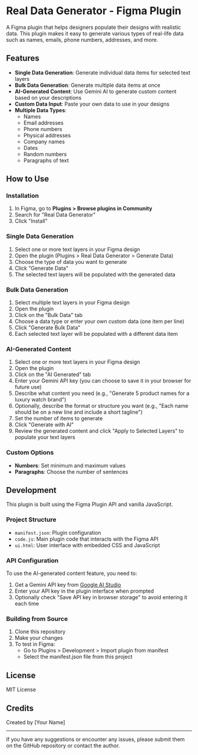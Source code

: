 # Real Data Generator - Figma Plugin

A Figma plugin that helps designers populate their designs with realistic data. This plugin makes it easy to generate various types of real-life data such as names, emails, phone numbers, addresses, and more.

## Features

- **Single Data Generation**: Generate individual data items for selected text layers
- **Bulk Data Generation**: Generate multiple data items at once
- **AI-Generated Content**: Use Gemini AI to generate custom content based on your descriptions
- **Custom Data Input**: Paste your own data to use in your designs
- **Multiple Data Types**:
  - Names
  - Email addresses
  - Phone numbers
  - Physical addresses
  - Company names
  - Dates
  - Random numbers
  - Paragraphs of text

## How to Use

### Installation

1. In Figma, go to **Plugins > Browse plugins in Community**
2. Search for "Real Data Generator"
3. Click "Install"

### Single Data Generation

1. Select one or more text layers in your Figma design
2. Open the plugin (Plugins > Real Data Generator > Generate Data)
3. Choose the type of data you want to generate
4. Click "Generate Data"
5. The selected text layers will be populated with the generated data

### Bulk Data Generation

1. Select multiple text layers in your Figma design
2. Open the plugin
3. Click on the "Bulk Data" tab
4. Choose a data type or enter your own custom data (one item per line)
5. Click "Generate Bulk Data"
6. Each selected text layer will be populated with a different data item

### AI-Generated Content

1. Select one or more text layers in your Figma design
2. Open the plugin
3. Click on the "AI Generated" tab
4. Enter your Gemini API key (you can choose to save it in your browser for future use)
5. Describe what content you need (e.g., "Generate 5 product names for a luxury watch brand")
6. Optionally, describe the format or structure you want (e.g., "Each name should be on a new line and include a short tagline")
7. Set the number of items to generate
8. Click "Generate with AI"
9. Review the generated content and click "Apply to Selected Layers" to populate your text layers

### Custom Options

- **Numbers**: Set minimum and maximum values
- **Paragraphs**: Choose the number of sentences

## Development

This plugin is built using the Figma Plugin API and vanilla JavaScript.

### Project Structure

- `manifest.json`: Plugin configuration
- `code.js`: Main plugin code that interacts with the Figma API
- `ui.html`: User interface with embedded CSS and JavaScript

### API Configuration

To use the AI-generated content feature, you need to:

1. Get a Gemini API key from [Google AI Studio](https://aistudio.google.com/)
2. Enter your API key in the plugin interface when prompted
3. Optionally check "Save API key in browser storage" to avoid entering it each time

### Building from Source

1. Clone this repository
2. Make your changes
3. To test in Figma:
   - Go to Plugins > Development > Import plugin from manifest
   - Select the manifest.json file from this project

## License

MIT License

## Credits

Created by [Your Name]

---

If you have any suggestions or encounter any issues, please submit them on the GitHub repository or contact the author.